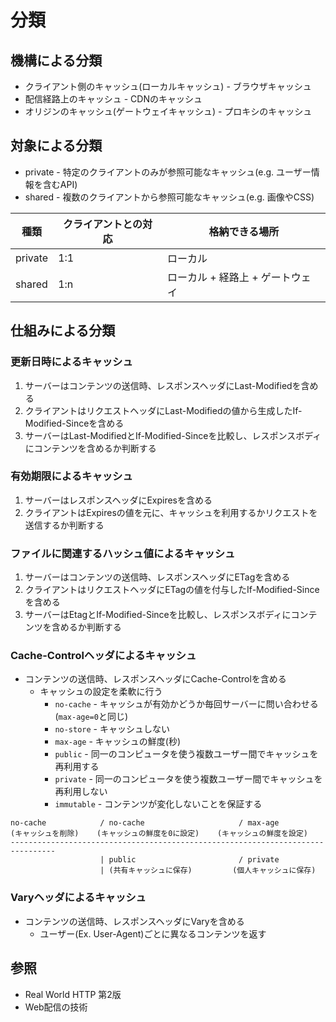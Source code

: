 # 分類
## 機構による分類
- クライアント側のキャッシュ(ローカルキャッシュ) - ブラウザキャッシュ
- 配信経路上のキャッシュ - CDNのキャッシュ
- オリジンのキャッシュ(ゲートウェイキャッシュ) - プロキシのキャッシュ

## 対象による分類
- private - 特定のクライアントのみが参照可能なキャッシュ(e.g. ユーザー情報を含むAPI)
- shared - 複数のクライアントから参照可能なキャッシュ(e.g. 画像やCSS)

| 種類    | クライアントとの対応 | 格納できる場所                   |
| -       | -                    | -                                |
| private | 1:1                  | ローカル                         |
| shared  | 1:n                  | ローカル + 経路上 + ゲートウェイ |

## 仕組みによる分類
### 更新日時によるキャッシュ
1. サーバーはコンテンツの送信時、レスポンスヘッダにLast-Modifiedを含める
2. クライアントはリクエストヘッダにLast-Modifiedの値から生成したIf-Modified-Sinceを含める
3. サーバーはLast-ModifiedとIf-Modified-Sinceを比較し、レスポンスボディにコンテンツを含めるか判断する

### 有効期限によるキャッシュ
1. サーバーはレスポンスヘッダにExpiresを含める
2. クライアントはExpiresの値を元に、キャッシュを利用するかリクエストを送信するか判断する

### ファイルに関連するハッシュ値によるキャッシュ
1. サーバーはコンテンツの送信時、レスポンスヘッダにETagを含める
2. クライアントはリクエストヘッダにETagの値を付与したIf-Modified-Sinceを含める
3. サーバーはEtagとIf-Modified-Sinceを比較し、レスポンスボディにコンテンツを含めるか判断する

### Cache-Controlヘッダによるキャッシュ
- コンテンツの送信時、レスポンスヘッダにCache-Controlを含める
  - キャッシュの設定を柔軟に行う
    - `no-cache` - キャッシュが有効かどうか毎回サーバーに問い合わせる(`max-age=0`と同じ)
    - `no-store` - キャッシュしない
    - `max-age` - キャッシュの鮮度(秒)
    - `public` - 同一のコンピュータを使う複数ユーザー間でキャッシュを再利用する
    - `private` - 同一のコンピュータを使う複数ユーザー間でキャッシュを再利用しない
    - `immutable` - コンテンツが変化しないことを保証する

```
no-cache            / no-cache                     / max-age
(キャッシュを削除)    (キャッシュの鮮度を0に設定)    (キャッシュの鮮度を設定)
--------------------------------------------------------------------------------
                    | public                       / private
                    | (共有キャッシュに保存)         (個人キャッシュに保存)
```

### Varyヘッダによるキャッシュ
- コンテンツの送信時、レスポンスヘッダにVaryを含める
  - ユーザー(Ex. User-Agent)ごとに異なるコンテンツを返す

## 参照
- Real World HTTP 第2版
- Web配信の技術
